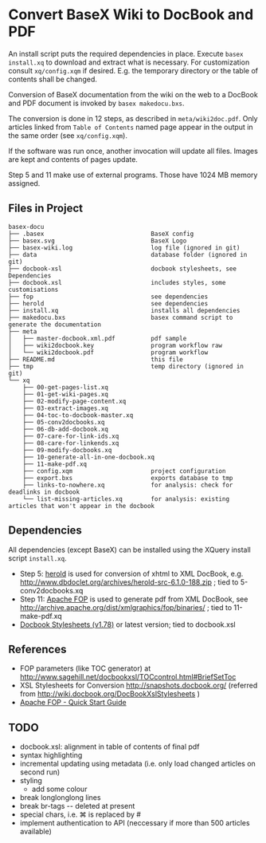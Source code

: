 # Convert BaseX Wiki to DocBook and PDF

An install script puts the required dependencies in place. Execute
`basex install.xq` to download and extract what is necessary.
For customization consult `xq/config.xqm` if desired. E.g. the temporary
directory or the table of contents shall be changed.

Conversion of BaseX documentation from the wiki on the web to a DocBook and PDF
document is invoked by `basex makedocu.bxs`.

The conversion is done in 12 steps, as described in `meta/wiki2doc.pdf`.
Only articles linked from `Table of Contents` named page appear in the
output in the same order (see `xq/config.xqm`).

If the software was run once, another invocation will update all files. Images
are kept and contents of pages update.

Step 5 and 11 make use of external programs. Those have 1024 MB memory assigned.


## Files in Project

    basex-docu
    ├── .basex                              BaseX config
    ├── basex.svg                           BaseX Logo
    ├── basex-wiki.log                      log file (ignored in git)
    ├── data                                database folder (ignored in git)
    ├── docbook-xsl                         docbook stylesheets, see Dependencies
    ├── docbook.xsl                         includes styles, some customisations
    ├── fop                                 see dependencies
    ├── herold                              see dependencies
    ├── install.xq                          installs all dependencies
    ├── makedocu.bxs                        basex command script to generate the documentation
    ├── meta
    │   ├── master-docbook.xml.pdf          pdf sample
    │   ├── wiki2docbook.key                program workflow raw
    │   └── wiki2docbook.pdf                program workflow
    ├── README.md                           this file
    ├── tmp                                 temp directory (ignored in git)
    └── xq
        ├── 00-get-pages-list.xq
        ├── 01-get-wiki-pages.xq
        ├── 02-modify-page-content.xq
        ├── 03-extract-images.xq
        ├── 04-toc-to-docbook-master.xq
        ├── 05-conv2docbooks.xq
        ├── 06-db-add-docbook.xq
        ├── 07-care-for-link-ids.xq
        ├── 08-care-for-linkends.xq
        ├── 09-modify-docbooks.xq
        ├── 10-generate-all-in-one-docbook.xq
        ├── 11-make-pdf.xq
        ├── config.xqm                      project configuration
        ├── export.bxs                      exports database to tmp
        ├── links-to-nowhere.xq             for analysis: check for deadlinks in docbook
        └── list-missing-articles.xq        for analysis: existing articles that won't appear in the docbook


## Dependencies
All dependencies (except BaseX) can be installed using the XQuery install
script `install.xq`.

* Step 5: [herold](http://www.dbdoclet.org/) is used for conversion of xhtml to XML DocBook,
  e.g. http://www.dbdoclet.org/archives/herold-src-6.1.0-188.zip ;
  tied to 5-conv2docbooks.xq
* Step 11: [Apache FOP](http://xmlgraphics.apache.org/fop/) is used to generate pdf from XML DocBook,
  see http://archive.apache.org/dist/xmlgraphics/fop/binaries/ ;
  tied to 11-make-pdf.xq
* [Docbook Stylesheets (v1.78)](http://sourceforge.net/projects/docbook/files/docbook-xsl-ns/1.78.1/) or latest version;
  tied to docbook.xsl


## References

* FOP parameters (like TOC generator) at http://www.sagehill.net/docbookxsl/TOCcontrol.html#BriefSetToc
* XSL Stylesheets for Conversion
    http://snapshots.docbook.org/ (referred from http://wiki.docbook.org/DocBookXslStylesheets )
* [Apache FOP - Quick Start Guide](http://xmlgraphics.apache.org/fop/quickstartguide.html)


## TODO

- docbook.xsl: alignment in table of contents of final pdf
- syntax highlighting
- incremental updating using metadata (i.e. only load changed articles on second run)
- styling
  - add some colour
- break longlonglong lines
- break br-tags -- deleted at present
- special chars, i.e. ⌘ is replaced by #
- implement authentication to API (neccessary if more than 500 articles available)

